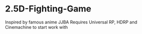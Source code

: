 # 2.5D-Fighting-Game
 Inspired by famous anime JJBA
 Requires Universal RP, HDRP and Cinemachine to start work with

